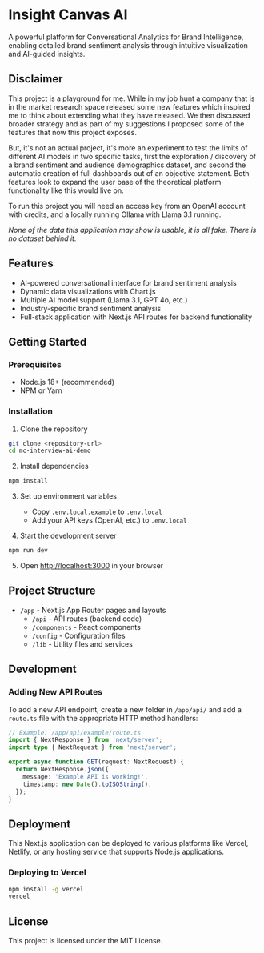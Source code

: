 # Insight Canvas AI

A powerful platform for Conversational Analytics for Brand Intelligence, enabling detailed brand sentiment analysis through intuitive visualization and AI-guided insights.

## Disclaimer

This project is a playground for me. While in my job hunt a company that is in the market research space released
some new features which inspired me to think about extending what they have released. We then discussed broader
strategy and as part of my suggestions I proposed some of the features that now this project exposes.

But, it's not an actual project, it's more an experiment to test the limits of different AI models in two specific
tasks, first the exploration / discovery of a brand sentiment and audience demographics dataset, and second
the automatic creation of full dashboards out of an objective statement. Both features look to expand the user
base of the theoretical platform functionality like this would live on.

To run this project you will need an access key from an OpenAI account with credits, and a locally running Ollama with Llama 3.1 running.

*None of the data this application may show is usable, it is all fake. There is no dataset behind it.*


## Features

- AI-powered conversational interface for brand sentiment analysis
- Dynamic data visualizations with Chart.js
- Multiple AI model support (Llama 3.1, GPT 4o, etc.)
- Industry-specific brand sentiment analysis
- Full-stack application with Next.js API routes for backend functionality

## Getting Started

### Prerequisites

- Node.js 18+ (recommended)
- NPM or Yarn

### Installation

1. Clone the repository
```bash
git clone <repository-url>
cd mc-interview-ai-demo
```

2. Install dependencies
```bash
npm install
```

3. Set up environment variables
   - Copy `.env.local.example` to `.env.local`
   - Add your API keys (OpenAI, etc.) to `.env.local`

4. Start the development server
```bash
npm run dev
```

5. Open [http://localhost:3000](http://localhost:3000) in your browser

## Project Structure

- `/app` - Next.js App Router pages and layouts
  - `/api` - API routes (backend code)
  - `/components` - React components
  - `/config` - Configuration files
  - `/lib` - Utility files and services

## Development

### Adding New API Routes

To add a new API endpoint, create a new folder in `/app/api/` and add a `route.ts` file with the appropriate HTTP method handlers:

```typescript
// Example: /app/api/example/route.ts
import { NextResponse } from 'next/server';
import type { NextRequest } from 'next/server';

export async function GET(request: NextRequest) {
  return NextResponse.json({
    message: 'Example API is working!',
    timestamp: new Date().toISOString(),
  });
}
```

## Deployment

This Next.js application can be deployed to various platforms like Vercel, Netlify, or any hosting service that supports Node.js applications.

### Deploying to Vercel

```bash
npm install -g vercel
vercel
```

## License

This project is licensed under the MIT License.